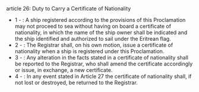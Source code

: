 article 26: Duty to Carry a Certificate of Nationality

<ul>
			<li>1 - : A ship registered according to the provisions of this Proclamation may not proceed to sea without having on board a certificate of nationality, in which the name of the ship owner shall be indicated and the ship identified and authorized to sail under the Eritrean flag.<ul>
			</ul></li>			<li>2 - : The Registrar shall, on his own motion, issue a certificate of nationality when a ship is registered under this Proclamation.<ul>
			</ul></li>			<li>3 - : Any alteration in the facts stated in a certificate of nationality shall be reported to the Registrar, who shall amend the certificate accordingly or issue, in exchange, a new certificate.<ul>
			</ul></li>			<li>4 - : In any event stated in Article 27 the certificate of nationality shall, if not lost or destroyed, be returned to the Registrar. <ul>
			</ul></li></ul>